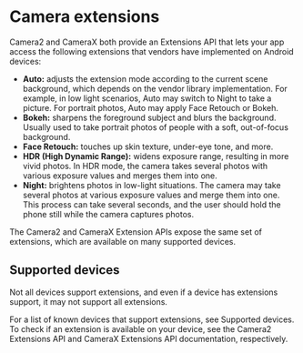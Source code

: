 # Camera extensions

Camera2 and CameraX both provide an Extensions API that lets your app access the following extensions that vendors have implemented on Android devices:

*   **Auto:** adjusts the extension mode according to the current scene background, which depends on the vendor library implementation. For example, in low light scenarios, Auto may switch to Night to take a picture. For portrait photos, Auto may apply Face Retouch or Bokeh.
*   **Bokeh:** sharpens the foreground subject and blurs the background. Usually used to take portrait photos of people with a soft, out-of-focus background.
*   **Face Retouch:** touches up skin texture, under-eye tone, and more.
*   **HDR (High Dynamic Range):** widens exposure range, resulting in more vivid photos. In HDR mode, the camera takes several photos with various exposure values and merges them into one.
*   **Night:** brightens photos in low-light situations. The camera may take several photos at various exposure values and merge them into one. This process can take several seconds, and the user should hold the phone still while the camera captures photos.

The Camera2 and CameraX Extension APIs expose the same set of extensions, which are available on many supported devices.

Supported devices
-----------------

Not all devices support extensions, and even if a device has extensions support, it may not support all extensions.

For a list of known devices that support extensions, see Supported devices. To check if an extension is available on your device, see the Camera2 Extensions API and CameraX Extensions API documentation, respectively.
